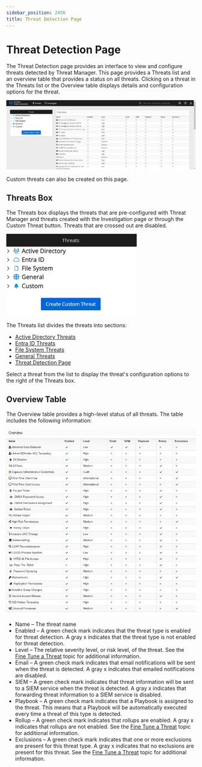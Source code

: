 ```yaml
---
sidebar_position: 2456
title: Threat Detection Page
---
```


# Threat Detection Page

The Threat Detection page provides an interface to view and configure threats detected by Threat Manager. This page provides a Threats list and an overview table that provides a status on all threats. Clicking on a threat in the Threats list or the Overview table displays details and configuration options for the threat.

![Threat Detection page](../../../../../../static/images/ThreatManager_3.0/Content/Resources/Images/ThreatManager/Admin/Configuration/ThreatDetection/Page.png "Threat Detection page")

Custom threats can also be created on this page.

## Threats Box

The Threats box displays the threats that are pre-configured with Threat Manager and threats created with the Investigation page or through the Custom Threat button. Threats that are crossed out are disabled.

![Threats Box](../../../../../../static/images/ThreatManager_3.0/Content/Resources/Images/ThreatManager/Admin/Configuration/ThreatDetection/ThreatsBox.png "Threats Box")

The Threats list divides the threats into sections:

* [Active Directory Threats](../../Threats/ActiveDirectory "Active Directory Threats")
* [Entra ID Threats](../../Threats/EntraID "Entra ID Threats")
* [File System Threats](../../Threats/FileSystem "File System Threats")
* [General Threats](../../Threats/General "General Threats")
* [Threat Detection Page](#Custom "Custom Threats")

Select a threat from the list to display the threat's configuration options to the right of the Threats box.

## Overview Table

The Overview table provides a high-level status of all threats. The table includes the following information:

![This screenshot displays the Overview table on the Threat Detection page.](../../../../../../static/images/ThreatManager_3.0/Content/Resources/Images/ThreatManager/Admin/Configuration/ThreatDetection/OverviewTable.png "This screenshot displays the Overview table on the Threat Detection page.")

* Name – The threat name
* Enabled – A green check mark indicates that the threat type is enabled for threat detection. A gray x indicates that the threat type is not enabled for threat detection.
* Level – The relative severity level, or risk level, of the threat. See the [Fine Tune a Threat](ThreatConfiguration "Fine Tune a Threat") topic for additional information.
* Email – A green check mark indicates that email notifications will be sent when the threat is detected. A gray x indicates that emailed notifications are disabled.
* SIEM – A green check mark indicates that threat information will be sent to a SIEM service when the threat is detected. A gray x indicates that forwarding threat information to a SIEM service is disabled.
* Playbook – A green check mark indicates that a Playbook is assigned to the threat. This means that a Playbook will be automatically executed every time a threat of this type is detected.
* Rollup – A green check mark indicates that rollups are enabled. A gray x indicates that rollups are not enabled. See the [Fine Tune a Threat](ThreatConfiguration "Fine Tune a Threat") topic for additional information.
* Exclusions – A green check mark indicates that one or more exclusions are present for this threat type. A gray x indicates that no exclusions are present for this threat. See the [Fine Tune a Threat](ThreatConfiguration "Fine Tune a Threat") topic for additional information.